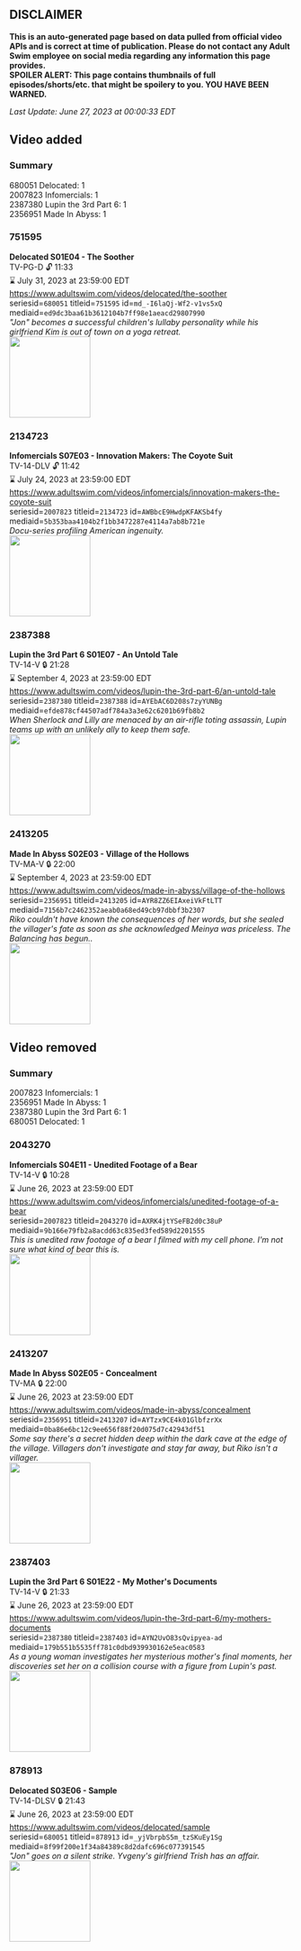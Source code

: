 ## DISCLAIMER
**This is an auto-generated page based on data pulled from official video APIs and is correct at time of publication. Please do not contact any Adult Swim employee on social media regarding any information this page provides.**  
**SPOILER ALERT: This page contains thumbnails of full episodes/shorts/etc. that might be spoilery to you. YOU HAVE BEEN WARNED.**  

_Last Update: June 27, 2023 at 00:00:33 EDT_
## Video added
### Summary
680051 Delocated: 1  
2007823 Infomercials: 1  
2387380 Lupin the 3rd Part 6: 1  
2356951 Made In Abyss: 1  
### 751595
**Delocated S01E04 - The Soother**  
TV-PG-D 🔓 11:33  
⌛ July 31, 2023 at 23:59:00 EDT  
https://www.adultswim.com/videos/delocated/the-soother  
seriesid=`680051` titleid=`751595` id=`md_-I6laQj-Wf2-v1vs5xQ` mediaid=`ed9dc3baa61b3612104b7ff98e1aeacd29807990`  
_"Jon" becomes a successful children's lullaby personality while his girlfriend Kim is out of town on a yoga retreat._  
<a href="https://media.cdn.adultswim.com/uploads/20200303/thumbnails/2_20331433457-delocated_104_dst_cid-KYFT.jpg"><img src="https://media.cdn.adultswim.com/uploads/20200303/thumbnails/2_20331433457-delocated_104_dst_cid-KYFT.jpg" height="144px" /></a>
### 2134723
**Infomercials S07E03 - Innovation Makers: The Coyote Suit**  
TV-14-DLV 🔓 11:42  
⌛ July 24, 2023 at 23:59:00 EDT  
https://www.adultswim.com/videos/infomercials/innovation-makers-the-coyote-suit  
seriesid=`2007823` titleid=`2134723` id=`AWBbcE9HwdpKFAKSb4fy` mediaid=`5b353baa4104b2f1bb3472287e4114a7ab8b721e`  
_Docu-series profiling American ingenuity._  
<a href="https://i.cdn.turner.com/adultswim/big/image-upload/thumbnails/thumb-2_image-15143258616671.png"><img src="https://i.cdn.turner.com/adultswim/big/image-upload/thumbnails/thumb-2_image-15143258616671.png" height="144px" /></a>
### 2387388
**Lupin the 3rd Part 6 S01E07 - An Untold Tale**  
TV-14-V 🔒 21:28  
⌛ September 4, 2023 at 23:59:00 EDT  
https://www.adultswim.com/videos/lupin-the-3rd-part-6/an-untold-tale  
seriesid=`2387380` titleid=`2387388` id=`AYEbAC6D208s7zyYUNBg` mediaid=`efde878cf44507adf784a3a3e62c6201b69fb8b2`  
_When Sherlock and Lilly are menaced by an air-rifle toting assassin, Lupin teams up with an unlikely ally to keep them safe._  
<a href="https://media.cdn.adultswim.com/uploads/20220531/thumbnails/2_225311243164-LupinThe3rd_Part6_607_AnUntoldTale.png"><img src="https://media.cdn.adultswim.com/uploads/20220531/thumbnails/2_225311243164-LupinThe3rd_Part6_607_AnUntoldTale.png" height="144px" /></a>
### 2413205
**Made In Abyss S02E03 - Village of the Hollows**  
TV-MA-V 🔒 22:00  
⌛ September 4, 2023 at 23:59:00 EDT  
https://www.adultswim.com/videos/made-in-abyss/village-of-the-hollows  
seriesid=`2356951` titleid=`2413205` id=`AYR8ZZ6EIAxeiVkFtLTT` mediaid=`7156b7c2462352aeab0a68ed49cb97dbbf3b2307`  
_Riko couldn't have known the consequences of her words, but she sealed the villager's fate as soon as she acknowledged Meinya was priceless. The Balancing has begun.._  
<a href="https://media.cdn.adultswim.com/uploads/20221115/thumbnails/2_2211151245365-MadeInAbyss_16_203_VillageOfTheHollows.png"><img src="https://media.cdn.adultswim.com/uploads/20221115/thumbnails/2_2211151245365-MadeInAbyss_16_203_VillageOfTheHollows.png" height="144px" /></a>
## Video removed
### Summary
2007823 Infomercials: 1  
2356951 Made In Abyss: 1  
2387380 Lupin the 3rd Part 6: 1  
680051 Delocated: 1  
### 2043270
**Infomercials S04E11 - Unedited Footage of a Bear**  
TV-14-V 🔒 10:28  
⌛ June 26, 2023 at 23:59:00 EDT  
https://www.adultswim.com/videos/infomercials/unedited-footage-of-a-bear  
seriesid=`2007823` titleid=`2043270` id=`AXRK4jtYSeFB2d0c38uP` mediaid=`9b166e79fb2a8acdd63c835ed3fed589d2201555`  
_This is unedited raw footage of a bear I filmed with my cell phone.  I'm not sure what kind of bear this is._  
<a href="https://media.cdn.adultswim.com/uploads/20200902/thumbnails/2_2092150501-infomercials_cc_UneditedFootageOfABear_pt1_1.jpg"><img src="https://media.cdn.adultswim.com/uploads/20200902/thumbnails/2_2092150501-infomercials_cc_UneditedFootageOfABear_pt1_1.jpg" height="144px" /></a>
### 2413207
**Made In Abyss S02E05 - Concealment**  
TV-MA 🔒 22:00  
⌛ June 26, 2023 at 23:59:00 EDT  
https://www.adultswim.com/videos/made-in-abyss/concealment  
seriesid=`2356951` titleid=`2413207` id=`AYTzx9CE4k01GlbfzrXx` mediaid=`0ba86e6bc12c9ee656f88f20d075d7c42943df51`  
_Some say there's a secret hidden deep within the dark cave at the edge of the village. Villagers don't investigate and stay far away, but Riko isn't a villager._  
<a href="https://media.cdn.adultswim.com/uploads/20221209/thumbnails/2_221291251399-MadeInAbyss18tiny.png"><img src="https://media.cdn.adultswim.com/uploads/20221209/thumbnails/2_221291251399-MadeInAbyss18tiny.png" height="144px" /></a>
### 2387403
**Lupin the 3rd Part 6 S01E22 - My Mother's Documents**  
TV-14-V 🔒 21:33  
⌛ June 26, 2023 at 23:59:00 EDT  
https://www.adultswim.com/videos/lupin-the-3rd-part-6/my-mothers-documents  
seriesid=`2387380` titleid=`2387403` id=`AYN2UvO83sQvipyea-ad` mediaid=`179b551b5535ff781c0dbd939930162e5eac0583`  
_As a young woman investigates her mysterious mother's final moments, her discoveries set her on a collision course with a figure from Lupin's past._  
<a href="https://media.cdn.adultswim.com/uploads/20220927/thumbnails/2_229271553593-LupinThe3rd_Part6_622_MyMothersDocuments.png"><img src="https://media.cdn.adultswim.com/uploads/20220927/thumbnails/2_229271553593-LupinThe3rd_Part6_622_MyMothersDocuments.png" height="144px" /></a>
### 878913
**Delocated S03E06 - Sample**  
TV-14-DLSV 🔒 21:43  
⌛ June 26, 2023 at 23:59:00 EDT  
https://www.adultswim.com/videos/delocated/sample  
seriesid=`680051` titleid=`878913` id=`_yjVbrpbS5m_tzSKuEy1Sg` mediaid=`8f99f200e1f34a84389c8d2dafc696c077391545`  
_"Jon" goes on a silent strike. Yvgeny's girlfriend Trish has an affair._  
<a href="https://media.cdn.adultswim.com/uploads/20200303/thumbnails/2_20331455306-delocated_306.jpg"><img src="https://media.cdn.adultswim.com/uploads/20200303/thumbnails/2_20331455306-delocated_306.jpg" height="144px" /></a>
